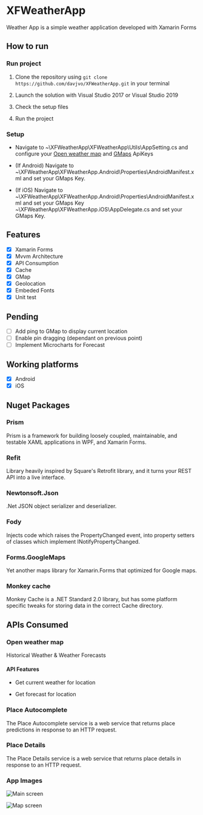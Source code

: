# XFWeatherApp

Weather App is a simple weather application developed with Xamarin Forms

## How to run

### Run project

1. Clone the repository using `git clone https://github.com/davjvo/XFWeatherApp.git` in your terminal

2. Launch the solution with Visual Studio 2017 or Visual Studio 2019

3. Check the setup files

4. Run the project

### Setup

- Navigate to ~\XFWeatherApp\XFWeatherApp\Utils\AppSetting.cs and configure your [Open weather map](https://rapidapi.com/community/api/open-weather-map) and [GMaps](https://developers.google.com/maps/documentation/javascript/get-api-key) ApiKeys

- (If Android) Navigate to ~\XFWeatherApp\XFWeatherApp.Android\Properties\AndroidManifest.xml and set your GMaps Key.

- (If iOS) Navigate to  ~\XFWeatherApp\XFWeatherApp.Android\Properties\AndroidManifest.xml and set your GMaps Key ~\XFWeatherApp\XFWeatherApp.iOS\AppDelegate.cs and set your GMaps Key.

## Features

- [x] Xamarin Forms
- [x] Mvvm Architecture
- [x] API Consumption
- [x] Cache
- [x] GMap
- [x] Geolocation
- [x] Embeded Fonts
- [x] Unit test

## Pending

- [ ] Add ping to GMap to display current location
- [ ] Enable pin dragging (dependant on previous point)
- [ ] Implement Microcharts for Forecast

## Working platforms

- [x] Android
- [x] iOS

## Nuget Packages

### Prism

Prism is a framework for building loosely coupled, maintainable, and testable XAML applications in WPF, and Xamarin Forms.

### Refit

Library heavily inspired by Square's Retrofit library, and it turns your REST API into a live interface.

### Newtonsoft.Json

.Net JSON object serializer and deserializer.

### Fody

Injects code which raises the PropertyChanged event, into property setters of classes which implement INotifyPropertyChanged.

### Forms.GoogleMaps

Yet another maps library for Xamarin.Forms that optimized for Google maps.

### Monkey cache

Monkey Cache is a .NET Standard 2.0 library, but has some platform specific tweaks for storing data in the correct Cache directory.

## APIs Consumed

### Open weather map

Historical Weather & Weather Forecasts

#### API Features

- Get current weather for location

- Get forecast for location

### Place Autocomplete

The Place Autocomplete service is a web service that returns place predictions in response to an HTTP request.

### Place Details

The Place Details service is a web service that returns place details in response to an HTTP request.

### App Images

![Main screen](Images/Preview.png)

![Map screen](Images/Preview2.png)
